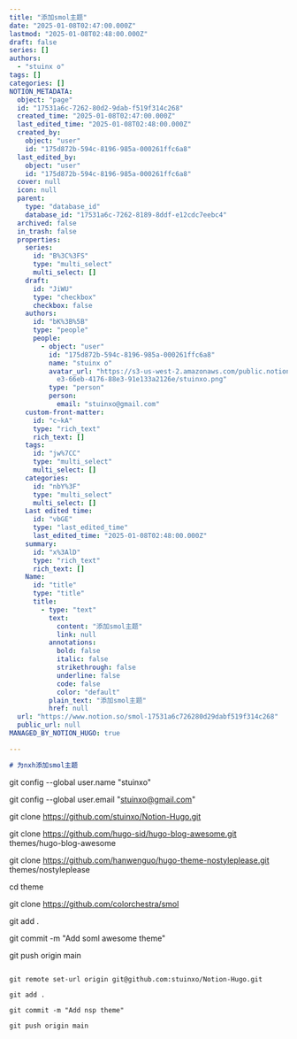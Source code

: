 ```yaml
---
title: "添加smol主题"
date: "2025-01-08T02:47:00.000Z"
lastmod: "2025-01-08T02:48:00.000Z"
draft: false
series: []
authors:
  - "stuinx o"
tags: []
categories: []
NOTION_METADATA:
  object: "page"
  id: "17531a6c-7262-80d2-9dab-f519f314c268"
  created_time: "2025-01-08T02:47:00.000Z"
  last_edited_time: "2025-01-08T02:48:00.000Z"
  created_by:
    object: "user"
    id: "175d872b-594c-8196-985a-000261ffc6a8"
  last_edited_by:
    object: "user"
    id: "175d872b-594c-8196-985a-000261ffc6a8"
  cover: null
  icon: null
  parent:
    type: "database_id"
    database_id: "17531a6c-7262-8189-8ddf-e12cdc7eebc4"
  archived: false
  in_trash: false
  properties:
    series:
      id: "B%3C%3FS"
      type: "multi_select"
      multi_select: []
    draft:
      id: "JiWU"
      type: "checkbox"
      checkbox: false
    authors:
      id: "bK%3B%5B"
      type: "people"
      people:
        - object: "user"
          id: "175d872b-594c-8196-985a-000261ffc6a8"
          name: "stuinx o"
          avatar_url: "https://s3-us-west-2.amazonaws.com/public.notion-static.com/f910b0\
            e3-66eb-4176-88e3-91e133a2126e/stuinxo.png"
          type: "person"
          person:
            email: "stuinxo@gmail.com"
    custom-front-matter:
      id: "c~kA"
      type: "rich_text"
      rich_text: []
    tags:
      id: "jw%7CC"
      type: "multi_select"
      multi_select: []
    categories:
      id: "nbY%3F"
      type: "multi_select"
      multi_select: []
    Last edited time:
      id: "vbGE"
      type: "last_edited_time"
      last_edited_time: "2025-01-08T02:48:00.000Z"
    summary:
      id: "x%3AlD"
      type: "rich_text"
      rich_text: []
    Name:
      id: "title"
      type: "title"
      title:
        - type: "text"
          text:
            content: "添加smol主题"
            link: null
          annotations:
            bold: false
            italic: false
            strikethrough: false
            underline: false
            code: false
            color: "default"
          plain_text: "添加smol主题"
          href: null
  url: "https://www.notion.so/smol-17531a6c726280d29dabf519f314c268"
  public_url: null
MANAGED_BY_NOTION_HUGO: true

---
```



```markdown
# 为nxh添加smol主题

```
git config --global user.name "stuinxo"

git config --global user.email "stuinxo@gmail.com"

git clone https://github.com/stuinxo/Notion-Hugo.git

git clone https://github.com/hugo-sid/hugo-blog-awesome.git themes/hugo-blog-awesome

git clone https://github.com/hanwenguo/hugo-theme-nostyleplease.git themes/nostyleplease

cd theme

git clone https://github.com/colorchestra/smol

git add .

git commit -m "Add soml awesome theme"

git push origin main

```

git remote set-url origin git@github.com:stuinxo/Notion-Hugo.git

git add .

git commit -m "Add nsp theme"

git push origin main
```

